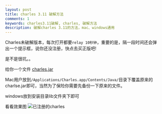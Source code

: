 ```yaml
---
layout: post
title: charles 3.11 破解方法
comments: 1
keywords: charles3.11破解, charles, 破解方法
description: 破解charles 3.11的方法，mac、windows通用
---
```


Charles未破解版本，每次打开都要`relay 10秒钟`，重要的是，隔一段时间还会弹出一个提示框，说你还没注册，快点去买正版吧!

是不是很坑。。

给你一个文件 [charles.jar](http://pan.baidu.com/s/1nuOd0zn)

Mac用户放到`/Applications/Charles.app/Contents/Java/`目录下覆盖原来的charlse.jar即可，当然为了保险你需要先备份一下原来的文件。

windows放到安装目录lib文件夹下即可

看看效果图 ![已注册的charles](http://ww2.sinaimg.cn/large/71405cabjw1f4uhh91l3yj210o0hsadx.jpg)
